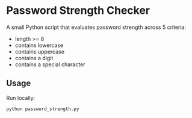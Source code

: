 # Password Strength Checker

A small Python script that evaluates password strength across 5 criteria:
- length >= 8
- contains lowercase
- contains uppercase
- contains a digit
- contains a special character

## Usage

Run locally:
```bash
python password_strength.py
